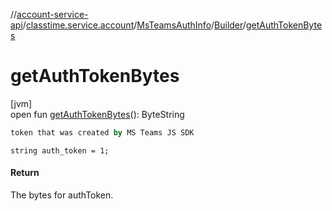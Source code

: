 //[account-service-api](../../../../index.md)/[classtime.service.account](../../index.md)/[MsTeamsAuthInfo](../index.md)/[Builder](index.md)/[getAuthTokenBytes](get-auth-token-bytes.md)

# getAuthTokenBytes

[jvm]\
open fun [getAuthTokenBytes](get-auth-token-bytes.md)(): ByteString

```kotlin
token that was created by MS Teams JS SDK

```
`string auth_token = 1;`

#### Return

The bytes for authToken.
